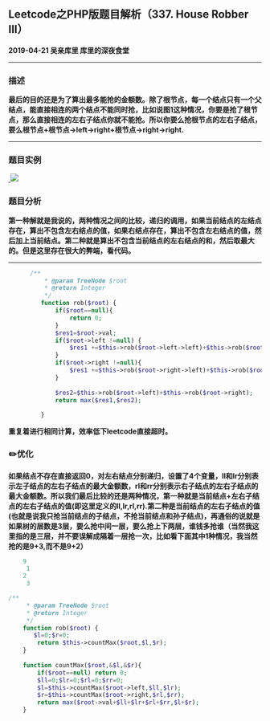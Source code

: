 ## Leetcode之PHP版题目解析（337. House Robber III）
**2019-04-21 吴亲库里 库里的深夜食堂**
****
### 描述
 **最后的目的还是为了算出最多能抢的金额数。除了根节点，每一个结点只有一个父结点，能直接相连的两个结点不能同时抢，比如说图1这种情况，你要是抢了根节点，那么直接相连的左右子结点你就不能抢。所以你要么抢根节点的左右子结点，要么根节点+根节点->left->right+根节点->right->right.**
****
### 题目实例
<a href="https://github.com/wuqinqiang/">
​    <img src="../images/337.png">
</a> 

### 题目分析
**第一种解就是我说的，两种情况之间的比较，递归的调用，如果当前结点的左结点存在，算出不包含左右结点的值，如果右结点存在，算出不包含左右结点的值，然后加上当前结点。第二种就是算出不包含当前结点的左右结点的和，然后取最大的。但是这里存在很大的弊端，看代码。**

****

```php
      /**
          * @param TreeNode $root
          * @return Integer
          */
         function rob($root) {
             if($root==null){
                 return 0;
             }
             $res1=$root->val;
             if($root->left !=null) {
                 $res1 +=$this->rob($root->left->left)+$this->rob($root->left->right);
             }
             if($root->right !=null){
                 $res1 +=$this->rob($root->right->left)+$this->rob($root->right->right);
             }
             
             $res2=$this->rob($root->left)+$this->rob($root->right);
             return max($res1,$res2);
         
         }
```
**重复着进行相同计算，效率低下leetcode直接超时。**

### :pencil2:优化
**如果结点不存在直接返回0，对左右结点分别递归，设置了4个变量，ll和lr分别表示左子结点的左右子结点的最大金额数，rl和rr分别表示右子结点的左右子结点的最大金额数。所以我们最后比较的还是两种情况，第一种就是当前结点+左右子结点的左右子结点的值(即这里定义的ll,lr,rl,rr).第二种是当前结点的左右子结点的值(也就是说我只抢当前结点的子结点，不抢当前结点和孙子结点)，再通俗的说就是如果树的层数是3层，要么抢中间一层，要么抢上下两层，谁钱多抢谁（当然我这里指的是三层，并不要误解成隔着一层抢一次，比如看下面其中1种情况，我当然抢的是9+3,而不是9+2）**
```php
    9
     1
    2
     3
```
```php
/**
     * @param TreeNode $root
     * @return Integer
     */
    function rob($root) {
       $l=0;$r=0;
        return $this->countMax($root,$l,$r);
    }
    
    function countMax($root,&$l,&$r){
        if($root==null) return 0;
        $ll=0;$lr=0;$rl=0;$rr=0;
        $l=$this->countMax($root->left,$ll,$lr);
        $r=$this->countMax($root->right,$rl,$rr);
        return max($root->val+$ll+$lr+$rl+$rr,$l+$r);
    }
```
    

